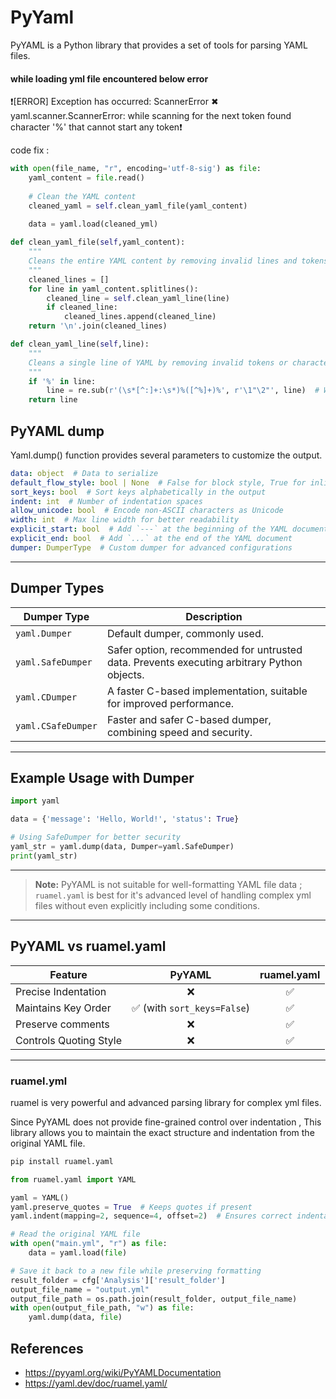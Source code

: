 # PyYaml

PyYAML is a Python library that provides a set of tools for parsing YAML files.


#### while loading yml file encountered below error 


❗[ERROR] Exception has occurred: ScannerError ✖
yaml.scanner.ScannerError: while scanning for the next token found character '%' that cannot start any token❗


code fix :

```python
with open(file_name, "r", encoding='utf-8-sig') as file:
    yaml_content = file.read()
    
    # Clean the YAML content
    cleaned_yaml = self.clean_yaml_file(yaml_content)
    
    data = yaml.load(cleaned_yml)

def clean_yaml_file(self,yaml_content):
    """
    Cleans the entire YAML content by removing invalid lines and tokens.
    """
    cleaned_lines = []
    for line in yaml_content.splitlines():
        cleaned_line = self.clean_yaml_line(line)
        if cleaned_line:
            cleaned_lines.append(cleaned_line)
    return '\n'.join(cleaned_lines)

def clean_yaml_line(self,line):
    """
    Cleans a single line of YAML by removing invalid tokens or characters.
    """
    if '%' in line:
        line = re.sub(r'(\s*[^:]+:\s*)%([^%]+)%', r'\1"\2"', line)  # Wrap %...% in quotes
    return line
```

## PyYAML dump

Yaml.dump() function provides several parameters to customize the output.


```yaml
data: object  # Data to serialize
default_flow_style: bool | None  # False for block style, True for inline flow style
sort_keys: bool  # Sort keys alphabetically in the output
indent: int  # Number of indentation spaces
allow_unicode: bool  # Encode non-ASCII characters as Unicode
width: int  # Max line width for better readability
explicit_start: bool  # Add `---` at the beginning of the YAML document
explicit_end: bool  # Add `...` at the end of the YAML document
dumper: DumperType  # Custom dumper for advanced configurations
```

---

## Dumper Types

| **Dumper Type** | **Description** |
|-----------------|------------------|
| `yaml.Dumper`    | Default dumper, commonly used. |
| `yaml.SafeDumper`| Safer option, recommended for untrusted data. Prevents executing arbitrary Python objects. |
| `yaml.CDumper`   | A faster C-based implementation, suitable for improved performance. |
| `yaml.CSafeDumper`| Faster and safer C-based dumper, combining speed and security. |

---

## Example Usage with Dumper

```python
import yaml

data = {'message': 'Hello, World!', 'status': True}

# Using SafeDumper for better security
yaml_str = yaml.dump(data, Dumper=yaml.SafeDumper)
print(yaml_str)
```

---


> **Note:** PyYAML is not suitable for well-formatting YAML file data ; `ruamel.yaml` is best for it's advanced level of handling complex yml files without even explicitly including some conditions.

---

## PyYAML vs ruamel.yaml 

| Feature                     | PyYAML                   | ruamel.yaml |
|-----------------------------|:------------------------:|:------------:|
| Precise Indentation        | ❌                        | ✅          |
| Maintains Key Order        | ✅ (with `sort_keys=False`) | ✅        |
| Preserve comments            | ❌                        | ✅        |
| Controls Quoting Style      | ❌                        | ✅         |

---

### ruamel.yml

ruamel is very powerful and advanced parsing library for complex yml files.

Since PyYAML does not provide fine-grained control over indentation ,
This library allows you to maintain the exact structure and indentation from the original YAML file.

```python
pip install ruamel.yaml
```

```python
from ruamel.yaml import YAML

yaml = YAML()
yaml.preserve_quotes = True  # Keeps quotes if present
yaml.indent(mapping=2, sequence=4, offset=2)  # Ensures correct indentation

# Read the original YAML file
with open("main.yml", "r") as file:
    data = yaml.load(file)

# Save it back to a new file while preserving formatting
result_folder = cfg['Analysis']['result_folder']
output_file_name = "output.yml"
output_file_path = os.path.join(result_folder, output_file_name)
with open(output_file_path, "w") as file:
    yaml.dump(data, file)
```


## References

- <https://pyyaml.org/wiki/PyYAMLDocumentation>
- <https://yaml.dev/doc/ruamel.yaml/>







